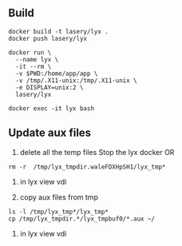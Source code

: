 ## Build
```
docker build -t lasery/lyx .
docker push lasery/lyx

docker run \
  --name lyx \
  -it --rm \
  -v $PWD:/home/app/app \
  -v /tmp/.X11-unix:/tmp/.X11-unix \
  -e DISPLAY=unix:2 \
  lasery/lyx

docker exec -it lyx bash
```

## Update aux files
1. delete all the temp files
Stop the lyx docker OR
```
rm -r  /tmp/lyx_tmpdir.waleFDXHpSH1/lyx_tmp*
```

1. in lyx view vdi

1. copy aux files from tmp
```
ls -l /tmp/lyx_tmp*/lyx_tmp*
cp /tmp/lyx_tmpdir.*/lyx_tmpbuf0/*.aux ~/
```

1. in lyx view vdi
